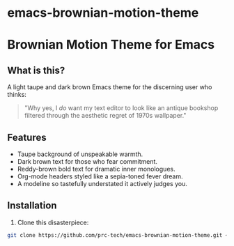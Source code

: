 # emacs-brownian-motion-theme
# Brownian Motion Theme for Emacs

## What is this?

A light taupe and dark brown Emacs theme for the discerning user who thinks:

> "Why yes, I *do* want my text editor to look like an antique bookshop filtered through the aesthetic regret of 1970s wallpaper."

## Features

- Taupe background of unspeakable warmth.
- Dark brown text for those who fear commitment.
- Reddy-brown bold text for dramatic inner monologues.
- Org-mode headers styled like a sepia-toned fever dream.
- A modeline so tastefully understated it actively judges you.

## Installation

1. Clone this disasterpiece:

```bash
git clone https://github.com/prc-tech/emacs-brownian-motion-theme.git ~/.emacs.d/themes/brownian-motion-theme/

